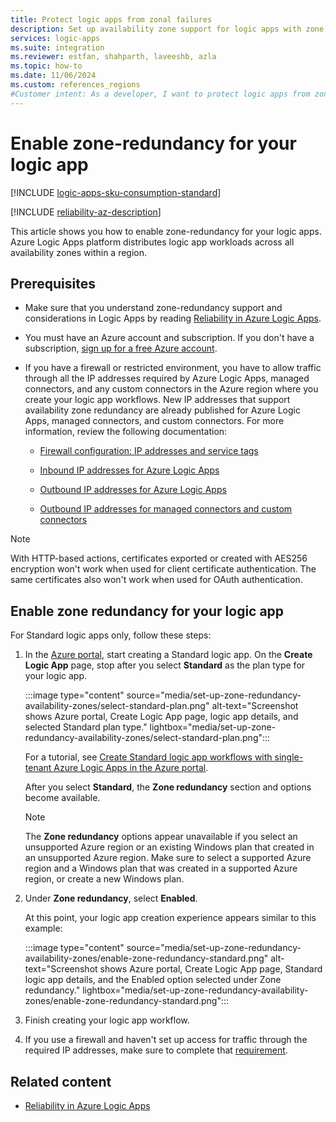 ```yaml
---
title: Protect logic apps from zonal failures
description: Set up availability zone support for logic apps with zone redundancy for business continuity and disaster recovery.
services: logic-apps
ms.suite: integration
ms.reviewer: estfan, shahparth, laveeshb, azla
ms.topic: how-to
ms.date: 11/06/2024
ms.custom: references_regions
#Customer intent: As a developer, I want to protect logic apps from zonal failures by setting up availability zones and zone redundancy.
---
```


# Enable zone-redundancy for your logic app

[!INCLUDE [logic-apps-sku-consumption-standard](../../includes/logic-apps-sku-consumption-standard.md)]

[!INCLUDE [reliability-az-description](../reliability/includes/reliability-availability-zone-description-include.md)]


This article shows you how to enable zone-redundancy for your logic apps.  Azure Logic Apps platform distributes logic app workloads across all availability zones within a region. 

## Prerequisites

- Make sure that you understand zone-redundancy support and considerations in Logic Apps by reading [Reliability in Azure Logic Apps](../reliability/reliability-logic-apps.md).

- You must have an Azure account and subscription. If you don't have a subscription, [sign up for a free Azure account](https://azure.microsoft.com/pricing/purchase-options/azure-account).

- If you have a firewall or restricted environment, you have to allow traffic through all the IP addresses required by Azure Logic Apps, managed connectors, and any custom connectors in the Azure region where you create your logic app workflows. New IP addresses that support availability zone redundancy are already published for Azure Logic Apps, managed connectors, and custom connectors. For more information, review the following documentation:

  - [Firewall configuration: IP addresses and service tags](logic-apps-limits-and-config.md#firewall-ip-configuration)

  - [Inbound IP addresses for Azure Logic Apps](logic-apps-limits-and-config.md#inbound)

  - [Outbound IP addresses for Azure Logic Apps](logic-apps-limits-and-config.md#outbound)

  - [Outbound IP addresses for managed connectors and custom connectors](/connectors/common/outbound-ip-addresses)


>[!NOTE]
>With HTTP-based actions, certificates exported or created with AES256 encryption won't work when used for client certificate authentication. The same certificates also won't work when used for OAuth authentication.

## Enable zone redundancy for your logic app

For Standard logic apps only, follow these steps:

1. In the [Azure portal](https://portal.azure.com), start creating a Standard logic app. On the **Create Logic App** page, stop after you select **Standard** as the plan type for your logic app.

   :::image type="content" source="media/set-up-zone-redundancy-availability-zones/select-standard-plan.png" alt-text="Screenshot shows Azure portal, Create Logic App page, logic app details, and selected Standard plan type." lightbox="media/set-up-zone-redundancy-availability-zones/select-standard-plan.png":::

   For a tutorial, see [Create Standard logic app workflows with single-tenant Azure Logic Apps in the Azure portal](create-single-tenant-workflows-azure-portal.md).

   After you select **Standard**, the **Zone redundancy** section and options become available.

   > [!NOTE]
   >
   > The **Zone redundancy** options appear unavailable if you select an unsupported Azure region or an 
   > existing Windows plan that created in an unsupported Azure region. Make sure to select a supported 
   > Azure region and a Windows plan that was created in a supported Azure region, or create a new Windows plan.

1. Under **Zone redundancy**, select **Enabled**.

   At this point, your logic app creation experience appears similar to this example:

   :::image type="content" source="media/set-up-zone-redundancy-availability-zones/enable-zone-redundancy-standard.png" alt-text="Screenshot shows Azure portal, Create Logic App page, Standard logic app details, and the Enabled option selected under Zone redundancy." lightbox="media/set-up-zone-redundancy-availability-zones/enable-zone-redundancy-standard.png":::

1. Finish creating your logic app workflow.

1. If you use a firewall and haven't set up access for traffic through the required IP addresses, make sure to complete that [requirement](#prerequisites).

## Related content

- [Reliability in Azure Logic Apps](../reliability/reliability-logic-apps.md)
